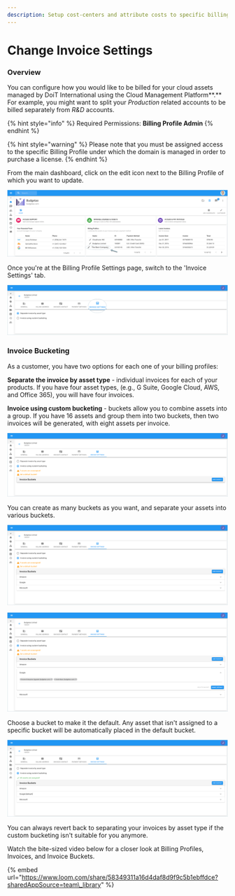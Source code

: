 ```yaml
---
description: Setup cost-centers and attribute costs to specific billing profiles
---
```


# Change Invoice Settings

### Overview

You can configure how you would like to be billed for your cloud assets managed by DoiT International using the Cloud Management Platform**.** For example, you might want to split your _Production_ related accounts to be billed separately from _R&D_ accounts.  

{% hint style="info" %}
Required Permissions: **Billing Profile Admin**
{% endhint %}

{% hint style="warning" %}
Please note that you must be assigned access to the specific Billing Profile under which the domain is managed in order to purchase a license.
{% endhint %}

From the main dashboard, click on the edit icon next to the Billing Profile of which you want to update.

![](../.gitbook/assets/update-billing-profile-2-%20%284%29%20%284%29%20%281%29%20%283%29.png)

Once you're at the Billing Profile Settings page, switch to the 'Invoice Settings' tab.

![](../.gitbook/assets/invoice-settings.png)

### Invoice Bucketing

As a customer, you have two options for each one of your billing profiles:

**Separate the invoice by asset type** - individual invoices for each of your products. If you have four asset types, \(e.g., G Suite, Google Cloud, AWS, and Office 365\), you will have four invoices.

**Invoice using custom bucketing** - buckets allow you to combine assets into a group. If you have 16 assets and group them into two buckets, then two invoices will be generated, with eight assets per invoice. 

![](../.gitbook/assets/buckets.png)

You can create as many buckets as you want, and separate your assets into various buckets.

![](../.gitbook/assets/buckets1.png)

![](../.gitbook/assets/buckets2.png)

Choose a bucket to make it the default. Any asset that isn't assigned to a specific bucket will be automatically placed in the default bucket.

![](../.gitbook/assets/buckets3.png)

You can always revert back to separating your invoices by asset type if the custom bucketing isn't suitable for you anymore.

Watch the bite-sized video below for a closer look at Billing Profiles, Invoices, and Invoice Buckets.

{% embed url="https://www.loom.com/share/58349311a16d4daf8d9f9c5b1ebffdce?sharedAppSource=team\_library" %}



